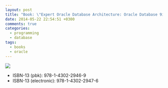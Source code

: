 ```yaml
---
layout: post
title: "Book: \"Expert Oracle Database Architecture: Oracle Database 9i, 10g, and 11g Programming Techniques and Solutions\" by Thomas Kyte"
date: 2014-05-22 22:54:51 +0300
comments: true
categories:
  - programming
  - database 
tags:
  - books
  - oracle
---
```


[![](http://ecx.images-amazon.com/images/I/51ATPBi5z9L.jpg)](http://amzn.com/B004VJ46ME)

- ISBN-13 (pbk): 978-1-4302-2946-9
- ISBN-13 (electronic): 978-1-4302-2947-6
